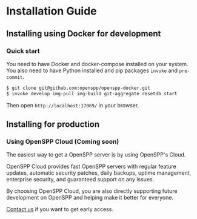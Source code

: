 # Installation Guide

## Installing using Docker for development

### Quick start

You need to have Docker and docker-compose installed on your system. You also need to have Python installed
and pip packages `invoke` and `pre-commit`.

```bash
$ git clone git@github.com:openspp/openspp-docker.git
$ invoke develop img-pull img-build git-aggregate resetdb start
```

Then open `http://localhost:17069/` in your browser.

## Installing for production

### Using OpenSPP Cloud (Coming soon)

The easiest way to get a OpenSPP server is by using OpenSPP's Cloud.

OpenSPP Cloud provides fast OpenSPP servers with regular feature updates, automatic security patches, daily
backups, uptime management, enterprise security, and guaranteed support on any issues.

By choosing OpenSPP Cloud, you are also directly supporting future development on OpenSPP and helping make it
better for everyone.

[Contact us](https://openspp.org/contact/) if you want to get early access.
